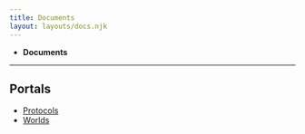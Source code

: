 ```yaml
---
title: Documents
layout: layouts/docs.njk
---
```

<nav class="breadcrumb">
    <ul>
        <li><b>Documents</b></li>
    </ul>
</nav>
<hr>

## Portals
- <a href="/docs/protocol/">Protocols</a>
- <a href="/docs/world/">Worlds</a>